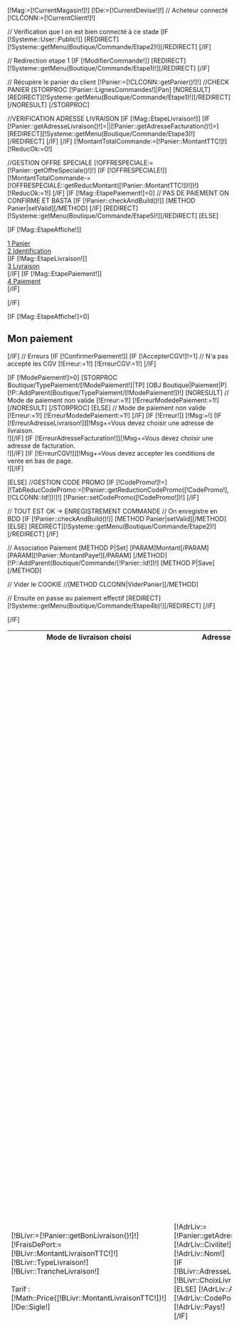 [!Mag:=[!CurrentMagasin!]!]
[!De:=[!CurrentDevise!]!]
// Acheteur connecté
[!CLCONN:=[!CurrentClient!]!]


// Vérification que l on est bien connecté à ce stade
[IF [!Systeme::User::Public!]]
[REDIRECT][!Systeme::getMenu(Boutique/Commande/Etape2)!][/REDIRECT]
[/IF]

// Redirection etape 1
[IF [!ModifierCommande!]]
[REDIRECT][!Systeme::getMenu(Boutique/Commande/Etape1)!][/REDIRECT]
[/IF]

// Récupère le panier du client
[!Panier:=[!CLCONN::getPanier()!]!]
//CHECK PANIER
[STORPROC [!Panier::LignesCommandes!]|Pan]
[NORESULT]
[REDIRECT][!Systeme::getMenu(Boutique/Commande/Etape1)!][/REDIRECT]
[/NORESULT]
[/STORPROC]

//VERIFICATION ADRESSE LIVRAISON
[IF [!Mag::EtapeLivraison!]]
[IF [!Panier::getAdresseLivraison()!]=||[!Panier::getAdresseFacturation()!]=]
[REDIRECT][!Systeme::getMenu(Boutique/Commande/Etape3)!][/REDIRECT]
[/IF]
[/IF]
[!MontantTotalCommande:=[!Panier::MontantTTC!]!]
[!ReducOk:=0!]

//GESTION OFFRE SPECIALE
[!OFFRESPECIALE:=[!Panier::getOffreSpeciale()!]!]
[IF [!OFFRESPECIALE!]]
[!MontantTotalCommande-=[!OFFRESPECIALE::getReducMontant([!Panier::MontantTTC!])!])!]
[!ReducOk:=1!]
[/IF]
[IF [!Mag::EtapePaiement!]=0]
// PAS DE PAIEMENT ON CONFIRME ET BASTA
[IF [!Panier::checkAndBuild()!]]
[METHOD Panier|setValid][/METHOD]
[/IF]
[REDIRECT][!Systeme::getMenu(Boutique/Commande/Etape5)!][/REDIRECT]
[ELSE]

[IF [!Mag::EtapeAffiche!]]
<div class="EtapesCommande">
    <div class="span3 FondStep1Active"><a href="/[!Systeme::getMenu(Boutique/Commande/Etape1)!]" class="btn btn-inverse btn-large btn-block"><span class="badge badge-protector">1</span> Panier</a></div>
    <div class="span3 FondStep2"><a href="/[!Systeme::getMenu(Boutique/Commande/Etape2)!]" class=" btn btn-inverse btn-block btn-large"><span class="badge badge-protector">2</span> Identification</a></div>
    [IF [!Mag::EtapeLivraison!]]<div class="span3 FondStep3"><a href="/[!Systeme::getMenu(Boutique/Commande/Etape3)!]" class=" btn btn-inverse btn-block btn-large"><span class="badge badge-protector">3</span> Livraison</a></div>[/IF]
    [IF [!Mag::EtapePaiement!]]<div class="span3 FondStep4"><a href="/[!Systeme::getMenu(Boutique/Commande/Etape4)!]" class=" btn btn-inverse btn-block btn-large"><span class="badge badge-protector">4</span> Paiement</a></div>[/IF]
</div>

[/IF]
<div class="CommandeEtape4">
[IF [!Mag::EtapeAffiche!]=0]<div class="row"><div class="col-md-12"><h2>Mon paiement</h2></div></div>[/IF]
// Erreurs
[IF [!ConfirmerPaiement!]]
[IF [!AccepterCGV!]!=1]
// N'a pas accepté les CGV
[!Erreur:=1!]
[!ErreurCGV:=1!]
[/IF]

[IF [!ModePaiement!]>0]
[STORPROC Boutique/TypePaiement/[!ModePaiement!]|TP]
[OBJ Boutique|Paiement|P]
[!P::AddParent(Boutique/TypePaiement/[!ModePaiement!])!]
[NORESULT]
// Mode de paiement non valide
[!Erreur:=1!]
[!ErreurModedePaiement:=1!]
[/NORESULT]
[/STORPROC]
[ELSE]
// Mode de paiement non valide
[!Erreur:=1!]
[!ErreurModedePaiement:=1!]
[/IF]
[IF [!Erreur!]]
[!Msg:=!]
[IF [!ErreurAdresseLivraison!]][!Msg+=Vous devez choisir une adresse de livraison.<br />!][/IF]
[IF [!ErreurAdresseFacturation!]][!Msg+=Vous devez choisir une adresse de facturation.<br />!][/IF]
[IF [!ErreurCGV!]][!Msg+=Vous devez accepter les conditions de vente en bas de page.<br />!][/IF]
<script type="text/javascript">
    toastr.warning('[UTIL ADDSLASHES][!Msg!][/UTIL]');
</script>

[ELSE]
//GESTION CODE PROMO
[IF [!CodePromo!]!=]
[!TabReducCodePromo:=[!Panier::getReductionCodePromo([!CodePromo!],[!CLCONN::Id!])!]!]
[!Panier::setCodePromo([!CodePromo!])!]
[/IF]

// TOUT EST OK -> ENREGISTREMENT COMMANDE
// On enregistre en BDD
[IF [!Panier::checkAndBuild()!]]
[METHOD Panier|setValid][/METHOD]
[ELSE]
[REDIRECT][!Systeme::getMenu(Boutique/Commande/Etape2)!][/REDIRECT]
[/IF]

// Association Paiement
[METHOD P|Set]
[PARAM]Montant[/PARAM]
[PARAM][!Panier::MontantPaye!][/PARAM]
[/METHOD]
[!P::AddParent(Boutique/Commande/[!Panier::Id!])!]
[METHOD P|Save][/METHOD]


// Vider le COOKIE
//[METHOD CLCONN|ViderPanier][/METHOD]

// Ensuite on passe au paiement effectif
[REDIRECT][!Systeme::getMenu(Boutique/Commande/Etape4b)!][/REDIRECT]
[/IF]

[/IF]

<form action="/[!Lien!]" method="post">
    <div class="table-responsive">
        <table class="table table-bordered Logistique">
            <tr>
                <th>Mode de livraison choisi</th>
                <th>Adresse de livraison</th>
                <th style="border-right:none;">Adresse de facturation</th>
            </tr>
            <tr>
                <td class="Adresses">
                    [!BLivr:=[!Panier::getBonLivraison()!]!]
                    [!FraisDePort:=[!BLivr::MontantLivraisonTTC!]!]
                    [!BLivr::TypeLivraison!]<br />
                    [!BLivr::TrancheLivraison!]<br /><br />
                    <span class="nom">Tarif :  [!Math::Price([!BLivr::MontantLivraisonTTC!])!] [!De::Sigle!]</span>
                </td>
                <td class="Adresses">
                    [!AdrLiv:=[!Panier::getAdresseLivraison()!]!]
                    <span class="nom">[!AdrLiv::Civilite!] [!AdrLiv::Prenom!] [!AdrLiv::Nom!]</span><br />
                    [IF [!BLivr::AdresseLivraisonAlternative!]]
                    <br />[!BLivr::ChoixLivraison!]<br />
                    [ELSE]
                    [!AdrLiv::Adresse!] <br />
                    [!AdrLiv::CodePostal!] [!AdrLiv::Ville!] [!AdrLiv::Pays!]<br />
                    [/IF]
                </td>
                <td class="Adresses" style="border-right:none;">
                    [!AdrFac:=[!Panier::getAdresseFacturation!]!]
                    <span class="nom">[!AdrFac::Civilite!] [!AdrFac::Prenom!] [!AdrFac::Nom!]</span><br />
                    [!AdrFac::Adresse!] <br />
                    [!AdrFac::CodePostal!] [!AdrFac::Ville!] [!AdrFac::Pays!]<br />

                </td>
            </tr>
        </table>
    </div>
    <div class="table-responsive">
        <table class="table table-bordered tCommande">
            <tr >
                <th class="Produit gauche">Récapitulatif de votre commande</th>
                <th class="Qualite">Quantité</th>
                <th class="Qualite">Prix initial</th>
                <th class="Qualite">Réduction</th>
                <th class="TotalTTC">Prix à payer</th>
            </tr>

            [STORPROC [!Panier::LignesCommandes!]|Pan]
            // Colisage
            [STORPROC Boutique/Produit/Reference/[!Pan::Reference!]|Prod|0|1][/STORPROC]
            [!Emballage:=[!Prod::GetEmballage()!]!]
            [!NbUnite:=[!Prod::GetColisage()!]!]
            [IF [!Pan::MontantRemiseTTC!]>0]
            [!montantReduc:=[!Pan::MontantTTC!]!]
            [!montantReduc/=[!Pan::MontantHorsPromoTTC!]!]
            [!montantReduc-=1!]
            [!montantReduc*=100!]

            [/IF]

            <tr>
                <td class="Produit gauche"><a href="/[!Prod::getUrl!]"><strong>[!Pan::Titre!]</strong></a><br />[IF [!Emballage::ConditionnementDefaut!]!=1][/IF]
                    <p>[UTIL BBCODE][!Pan::Description!][/UTIL]</p>
                </td>
                <td class="Quantite" >
                    [!Pan::Quantite!]
                </td>
                <td class="PrixInitial">[!Math::PriceV([!Pan::MontantHorsPromoTTC!])!] [!De::Sigle!]</td>
                <td class="Remise">[IF [!Pan::MontantRemiseTTC!]>0][!Math::PriceV([!montantReduc!])!] %<br /> soit <br /> - [!Math::PriceV([!Pan::MontantRemiseTTC!])!] [!De::Sigle!][/IF]</td>
                <td class="TotalTTC">[!Math::PriceV([!Pan::MontantTTC!])!]  [!De::Sigle!]</td>
            </tr>
            [!TotGene+=[!Math::PriceV([!Pan::MontantTTC!])!]!]


            [/STORPROC]
        </table>
    </div>

    //<div class="row"><div class="col-md-12">
    //<table class="table table-bordered  TCodePromo">
    //<tr>
    //<th colspan="2" >Code Promo</th>
    //</tr>
    //<tr>
    //<td><input type="text" name="CodePromo" id="CodePromo" value="[!CodePromo!]" /></td>
    //<script type="text/javascript">
    //$(document).ready(function() {
    //[IF [!CodePromo!]!=]
    //RenvoieCodePromo( true );
    //[/IF]
    //$('#CodePromo').keydown(function(e) {
    //if(e.code == 13) {
    //$('#CodePromo').stop();
    //RenvoieCodePromo();
    //}
    //});
    //});
    //</script>
    //<td><input type="button" id="inputCodePromo" value="OK" onclick="RenvoieCodePromo();"/></td>
    //</tr>
    //</table>
    //</div></div>

    <div class="row-fluid">
        <div class="offset7 span5"><div class="table-responsive">
            <table class="table TotalDetaille">
                <tr>
                    <td class="libelle">Total articles (prix initial)</td>
                    <td class="val">[!Math::PriceV([!Panier::MontantTTC!])!] [!De::Sigle!]</td>
                </tr>
                <tr>
                    <td class="libelle">Frais de port</td>
                    <td class="val" id="FraisDePort">[!Math::PriceV([!BLivr::MontantLivraisonTTC!])!] [!De::Sigle!]</td>
                </tr>

                [IF [!Panier::Remise!]>0]
                <tr class="Reduction">
                    <td class="libelle">Total réduction(s)</td>
                    <td class="val">- [!Math::PriceV([!Panier::Remise!])!] [!De::Sigle!]</td>
                </tr>
                [/IF]

                [IF [!ReducOk!]=1]
                <tr id="ReductionOffreSpeciale" >
                    <td class="libelle" id="labelport">[!OFFRESPECIALE::Nom!]</td>
                    <td class="val" id="valport">- [!Math::PriceV([!OFFRESPECIALE::getReducMontant([!Panier::MontantTTC!])!])!] [!De::Sigle!]</td>
                </tr>
                [ELSE]
                <tr id="ReductionOffreSpeciale" style="display:none;">
                    <td class="libelle" id="labelport"></td>
                    <td class="val" id="valport"></td>
                </tr>
                [/IF]
                <tr class="TotalAPayer">
                    <td class="libelle">Total à payer</td>
                    <td class="val"  id="TotalAPayer">[!Math::PriceV([!Panier::MontantPaye!])!] [!De::Sigle!]</td>
                </tr>
            </table>
        </div>
        </div></div>
    [COUNT Boutique/TypePaiement/Actif=1|NBmp]
    [IF [!NBmp!]>0]
    <div class="row-fluid"><div class="offset7 span5">
        <table class="table  table-bordered  ModeDePaiement">
            <tr>
                <th  colspan="3">Mode de paiement</th>
            </tr>
            [STORPROC Boutique/TypePaiement/Actif=1|MP|||Ordre|ASC]
            <tr>
                <td style="border-right:none;">
                    <span class="NomPaiement">[!MP::Nom!]</span>
                    [IF [!MP::Description!]!=]
                    <span class="DescPaiement"><br />[!MP::Description!]</span>
                    [/IF]
                </td>
                //<td >[IF [!MP::Logo!]!=]<img src="/[!MP::Logo!]" title="[!MP::Nom!]" alt="[!MP::Nom!]" >[/IF]</td>
                <td class="ChoixPaiement" style="text-align:center;border-right:none;"><input type="radio" name="ModePaiement" value="[!MP::Id!]" [IF [!ModePaiement!]=[!MP::Id!]] checked="checked" [/IF] /></td>
            </tr>
            [/STORPROC]
        </table>
    </div></div>
    [/IF]
    <div class="row-fluid"><div class="span5 offset7">
        <div class="AccepterCGV">
            <input type="checkbox" name="AccepterCGV" value="1" [IF [!AccepterCGV!]] checked="checked" [/IF] [IF [!ErreurCGV!]]class="Error"[/IF] />
            J'accepte les <a href="/Conditions-generales-de-vente" onclick="window.open(this.href);return false;">conditions générales</a> de vente
        </div>
    </div></div>
    <div class="row-fluid LigneBoutons"><div class="span12">
        <div class="pull-right">
            <input type="submit" class="button ConfirmerPaiement" name="ConfirmerPaiement" value="Je confirme mon paiement" />
        </div>
        <div class="pull-right">
            <input type="submit" class="button ModifierCommande" name="ModifierCommande" value="Je modifie ma commande" />
        </div>
    </div></div>


</form>
</div>
[/IF]
// Surcouche JS
<script type="text/javascript">

    var source;
    var t;
    var model;
    $(document).ready(function () {
        //On recupere le bloc promo dans total
        model = $('#ReductionCodePromo');
        source=model.html();

    });

    /**
     * gestion du code promo on vérifie si le code taper existe et on renvoie le montant de la promotion
     */
    function RenvoieCodePromo ( noError ) {
        //initialisation
        var total = 0;
        var req = {};
        var CodePromo= $('#CodePromo').val();
        req['CodePromo'] = CodePromo;
        //On execute la requete
        var r = $.getJSON('/Boutique/Commande/GetReducCodePromo.json',req)
                .fail(function (){
                    toastr.error('probleme de connexion');
                })
                .done(function(json,text){
                    //Montant reduction
                    json.ReducMontant = setPrice(json.ReducMontant);
                    if (json.PortOffert) json.ReducMontant =Math.round([!BLivr::MontantLivraisonTTC!]*100)/100 ;

                    if(json.ReducOk) {
                        t = source;
                        toastr.success(json.Message+': '+json.ReducDesc);
                        $("#labelport").text( json.ReducDesc );
                        $("#valport").text( "- " + json.ReducMontant +" €");
                        $("#ReductionOffreSpeciale").css('display','table-row');
                    }
                    else {
                        $('#CodePromo').val("");
                        toastr.warning(json.Message);
                    }

                    //Mise a jour du total
                    total = parseFloat("[!MontantTotalCde!]");
                    // ne sert plus car on met à jour reducmontant au dessus
                    if(json.PortOffert) {
                        total = [!Panier::MontantTTC:-[!Panier::Remise!]!];
                    }else {
                        total = total - parseFloat(json.ReducMontant);
                    }
                    $('#TotalAPayer').html(setPrice(total) + " [!De::Sigle!]");
                })
    }


    function setPrice(nStr){
        nStr = parseFloat(nStr);
        nStr =  Math.floor(nStr*Math.pow(10,2))/Math.pow(10,2);
        nStr+='';
        x = nStr.split('.');
        x1 = x[0];
        if (x[1])x[1] = x[1].length==1 ? x[1]+'0':x[1];
        else x[1]="00";
        x2 = x.length > 1 ? ',' + x[1] : '';
        return x1 + x2 ;
    }

</script>